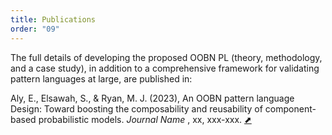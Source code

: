 ```yaml
---
title: Publications
order: "09"
---
```


The full details of developing the proposed OOBN PL (theory, methodology, and a case study), in addition to a comprehensive framework for validating pattern languages at large, are published in:

<section id="myPaper" class="myPaper_section">
    <!-- <h4 class="refs_title">References</h4> -->
            <p id="aly_oobn" class="eaPaper">Aly, E., Elsawah, S., & Ryan, M. J. (2023), An OOBN pattern language Design: Toward boosting the composability and reusability of component-based probabilistic models. <i>Journal Name </i>, xx, xxx-xxx.  <a target="_blank" href="https://arxiv.org/"><span class="extPage_arrow">&#11016;</span></a></p>
</section>

